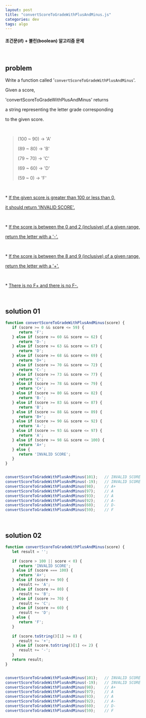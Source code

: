 ```yaml
---
layout: post
title: "convertScoreToGradeWithPlusAndMinus.js"
categories: dev
tags: algo
---
```


#### 조건문(if) + 불린(boolean) 알고리즘 문제

<br>

## problem

Write a function called '`convertScoreToGradeWithPlusAndMinus`'.

Given a score,

'convertScoreToGradeWithPlusAndMinus' returns

a string representing the letter grade corresponding

to the given score.

<br>

> (100 ~ 90) -> 'A'
>
> (89 ~ 80) -> 'B'
>
> (79 ~ 70) -> 'C'
>
> (69 ~ 60) -> 'D'
>
> (59 ~ 0) -> 'F'

<br>

\* <u>If the given score is greater than 100 or less than 0,</u>

<u>it should return 'INVALID SCORE'.</u>

<br>

\* <u>If the score is between the 0 and 2 (inclusive) of a given range,</u>

<u>return the letter with a '-'.</u>

<br>

\* <u>If the score is between the 8 and 9 (inclusive) of a given range,</u>

<u>return the letter with a '+'.</u>

<br>

\* <u>There is no F+ and there is no F-.</u>

<br>

## solution 01

```javascript
function convertScoreToGradeWithPlusAndMinus(score) {
   if (score >= 0 && score <= 59) {
      return 'F';
   } else if (score >= 60 && score <= 62) {
      return 'D-';
   } else if (score >= 63 && score <= 67) {
      return 'D';
   } else if (score >= 68 && score <= 69) {
      return 'D+';
   } else if (score >= 70 && score <= 72) {
      return 'C-';
   } else if (score >= 73 && score <= 77) {
      return 'C';
   } else if (score >= 78 && score <= 79) {
      return 'C+';
   } else if (score >= 80 && score <= 82) {
      return 'B-';
   } else if (score >= 83 && score <= 87) {
      return 'B';
   } else if (score >= 88 && score <= 89) {
      return 'B+';
   } else if (score >= 90 && score <= 92) {
      return 'A-';
   } else if (score >= 93 && score <= 97) {
      return 'A';
   } else if (score >= 98 && score <= 100) {
      return 'A+';
   } else {
      return 'INVALID SCORE';
   }
}


convertScoreToGradeWithPlusAndMinus(101);	// INVALID SCORE
convertScoreToGradeWithPlusAndMinus(-19);	// INVALID SCORE
convertScoreToGradeWithPlusAndMinus(98);	// A+
convertScoreToGradeWithPlusAndMinus(97);	// A
convertScoreToGradeWithPlusAndMinus(93);	// A
convertScoreToGradeWithPlusAndMinus(92);	// A-
convertScoreToGradeWithPlusAndMinus(60);	// D-
convertScoreToGradeWithPlusAndMinus(59);	// F
```

<br>

## solution 02

```javascript
function convertScoreToGradeWithPlusAndMinus(score) {
   let result = '';
   
   if (score > 100 || score < 0) {
      return 'INVALID SCORE';
   } else if (score === 100) {
      return 'A+';
   } else if (score >= 90) {
      result += 'A';
   } else if (score >= 80) {
      result += 'B';
   } else if (score >= 70) {
      result += 'C';
   } else if (score >= 60) {
      result += 'D';
   } else {
      return 'F';
   }
   
   if (score.toString()[1] >= 8) {
      result += '+';
   } else if (score.toString()[1] <= 2) {
      result += '-';
   }
   return result;
}


convertScoreToGradeWithPlusAndMinus(101);	// INVALID SCORE
convertScoreToGradeWithPlusAndMinus(-19);	// INVALID SCORE
convertScoreToGradeWithPlusAndMinus(98);	// A+
convertScoreToGradeWithPlusAndMinus(97);	// A
convertScoreToGradeWithPlusAndMinus(93);	// A
convertScoreToGradeWithPlusAndMinus(92);	// A-
convertScoreToGradeWithPlusAndMinus(60);	// D-
convertScoreToGradeWithPlusAndMinus(59);	// F
```

